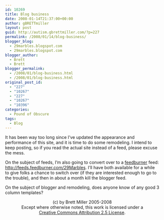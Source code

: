 ```yaml
---
id: 10269
title: Blog business
date: 2008-01-14T21:37:00+00:00
author: gBRETTmiller
layout: post
guid: http://autism.gbrettmiller.com/?p=227
permalink: /2008/01/14/blog-business/
blogger_blog:
  - 29marbles.blogspot.com
  - 29marbles.blogspot.com
blogger_author:
  - Brett
  - Brett
blogger_permalink:
  - /2008/01/blog-business.html
  - /2008/01/blog-business.html
original_post_id:
  - "227"
  - "10267"
  - "227"
  - "10267"
  - "10396"
categories:
  - Pound of Obscure
tags:
  - Blog
---
```

It has been way too long since I&#8217;ve updated the appearance and performance of this site, and it is time to do some remodeling. I intend to keep posting, so if you read the actual site instead of a feed, please excuse the mess.

On the subject of feeds, I&#8217;m also going to convert over to a [feedburner](http://www.feedburner.com/) feed: <http://feeds.feedburner.com/29Marbles>. I&#8217;ll have both available for a while to give folks a chance to switch over (if they are interested enough to go to the trouble), and then in about a month kill the blogger feed. 

On the subject of blogger and remodeling, does anyone know of any good 3 column templates?

<div class="blogger-post-footer">
  <p align="center">
    (c) by Brett Miller 2005-2008<br /> Except where otherwise noted, this work is licensed under a<br /> <a href="http://creativecommons.org/licenses/by/2.5/" rel="license">Creative Commons Attribution 2.5 License</a>.
  </p>
</div>